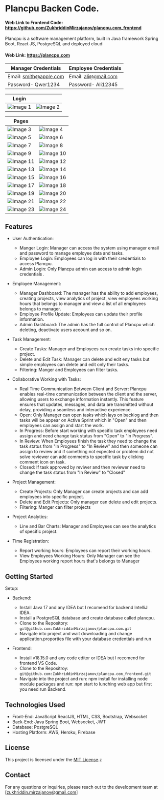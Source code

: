 # Plancpu Backen Code. 
#### Web Link to Frontend Code: https://github.com/ZukhriddinMirzajanov/plancpu.com_frontend

Plancpu is a software management platform, built in Java framework Spring Boot, React JS, PostgreSQL and deployed cloud

#### Web Link: https://plancpu.com

| Manager Credentials | Employee Credentials |
|-----------------------------------------|-----------------------------------------|
| Email: smith@apple.com |  Email: ali@gmail.com |
| Password- Qwer1234 | Password- Ali12345 |

|  Login                              |                                 |
|-----------------------------------------|-----------------------------------------|
| ![Image 1](https://github.com/ZukhriddinMirzajanov/plancpu_photos/blob/main/Screenshot%20(192).png?raw=true) | ![Image 2](https://github.com/ZukhriddinMirzajanov/plancpu_photos/blob/main/Screenshot%20(193).png?raw=true) |

|  Pages                              |                                 |
|-----------------------------------------|-----------------------------------------|
| ![Image 3](https://github.com/ZukhriddinMirzajanov/plancpu_photos/blob/main/Screenshot%20(149).png?raw=true) | ![Image 4](https://github.com/ZukhriddinMirzajanov/plancpu_photos/blob/main/Screenshot%20(150).png?raw=true) |
| ![Image 5](https://github.com/ZukhriddinMirzajanov/plancpu_photos/blob/main/Screenshot%20(151).png?raw=true) | ![Image 6](https://github.com/ZukhriddinMirzajanov/plancpu_photos/blob/main/Screenshot%20(152).png?raw=true) |
| ![Image 7](https://github.com/ZukhriddinMirzajanov/plancpu_photos/blob/main/Screenshot%20(153).png?raw=true) | ![Image 8](https://github.com/ZukhriddinMirzajanov/plancpu_photos/blob/main/Screenshot%20(154).png?raw=true) |
| ![Image 9](https://github.com/ZukhriddinMirzajanov/plancpu_photos/blob/main/Screenshot%20(155).png?raw=true) | ![Image 10]() |
| ![Image 11](https://github.com/ZukhriddinMirzajanov/plancpu_photos/blob/main/Screenshot%20(156).png?raw=true) | ![Image 12](https://github.com/ZukhriddinMirzajanov/plancpu_photos/blob/main/Screenshot%20(157).png?raw=true) |
| ![Image 13](https://github.com/ZukhriddinMirzajanov/plancpu_photos/blob/main/Screenshot%20(157).png?raw=true) | ![Image 14](https://github.com/ZukhriddinMirzajanov/plancpu_photos/blob/main/Screenshot%20(159).png?raw=true) |
| ![Image 15](https://github.com/ZukhriddinMirzajanov/plancpu_photos/blob/main/Screenshot%20(160).png?raw=true) | ![Image 16](https://github.com/ZukhriddinMirzajanov/plancpu_photos/blob/main/Screenshot%20(161).png?raw=true) |
| ![Image 17](https://github.com/ZukhriddinMirzajanov/plancpu_photos/blob/main/Screenshot%20(162).png?raw=true) | ![Image 18](https://github.com/ZukhriddinMirzajanov/plancpu_photos/blob/main/Screenshot%20(162).png?raw=true) |
| ![Image 19](https://github.com/ZukhriddinMirzajanov/plancpu_photos/blob/main/Screenshot%20(164).png?raw=true) | ![Image 20](https://github.com/ZukhriddinMirzajanov/plancpu_photos/blob/main/Screenshot%20(164).png?raw=true) |
| ![Image 21](https://github.com/ZukhriddinMirzajanov/plancpu_photos/blob/main/Screenshot%20(166).png?raw=true) | ![Image 22](https://github.com/ZukhriddinMirzajanov/plancpu_photos/blob/main/Screenshot%20(167).png?raw=true) |
| ![Image 23](https://github.com/ZukhriddinMirzajanov/plancpu_photos/blob/main/Screenshot%20(168).png?raw=true) | ![Image 24](https://github.com/ZukhriddinMirzajanov/plancpu_photos/blob/main/Screenshot%20(167).png?raw=true) |

## Features
- User Authentication:
  - Manger Login: Manager can access the system using manager email and password to manage employee data and tasks.
  - Employee Login: Employees can log in with their credentials to access Plancpu.
  - Admin Login: Only Plancpu admin can access to admin login credentials .

- Employee Management:
  - Manager Dashboard: The manager has the ability to add employees, creating projects, view analytics of project, view employees working hours that belongs to manager and view a list of all employees belongs to manager.
  - Employee Profile Update: Employees can update their profile information.
  - Admin Dashboard: The admin has the full control of Plancpu which deleting, deactivate users account and so on.

- Task Management:
  - Create Tasks: Manager and Employees can create tasks into specific project.
  - Delete and Edit Task: Manager can delete and edit eny tasks but simple employees can delete and edit only their tasks.
  - Filtering: Manger and Employees can filter tasks.

- Collaborative Working with Tasks:
  - Real Time Communication Between Client and Server: Plancpu enables real-time communication between the client and the server, allowing users to exchange information instantly. This feature ensures that updates, messages, and data are transmitted without delay, providing a seamless and interactive experience.
  - Open: Only Manager can open tasks which lays on backlog and then tasks will be appear on Active Sprint which in "Open" and then employees can assign and start the work.
  - In Progress: Before start working with specific task employees need assign and need change task status from "Open" to "In Progress".
  - In Review: When Employees finish the task they need to change the task status from "In Progress" to "In Review" and then someone can assign to review and if something not expected or problem did not solve reviewer can add comments to specific task by clicking comment icon on task.
  - Closed: If task approved by reviwer and then reviewer need to change the task status from "In Review" to "Closed" 

- Project Management:
  - Create Projects: Only Manager can create projects and can add employees into specific project.
  - Delete and Edit Projects: Only manager can delete and edit projects.
  - Filtering: Manger can filter projects

- Project Analytics:
  - Line and Bar Charts: Manager and Employees can see the analytics of specific project.
 
- Time Registration:
  - Report working hours: Employees can report their working hours.
  - View Employees Working Hours: Only Manager can see the Employees working report hours that's belongs to Manager 

## Getting Started
Setup:
- Backend:
  - Install Java 17 and any IDEA but I recomend for backend IntelliJ IDEA.
  - Install a PostgreSQL database and create database called plancpu.
  - Clone to the Repository: `git@github.com:ZukhriddinMirzajanov/plancpu.com.git`
  - Navigate into project and wait downloading and change application.proporties file with your database credentials and run

- Frontend:
  - Install v18.15.0 and any code editor or IDEA but I recomend for frontend VS Code.
  - Clone to the Repositroy: `git@github.com:ZukhriddinMirzajanov/plancpu.com_frontend.git`
  - Navigate into the project and run: npm install for installing node module packages and run: npn start to lunching web app but first you need run Backend.

## Technologies Used

- Front-End: JavaScript ReactJS, HTML, CSS, Bootstrap, Websocket
- Back-End: Java Spring Boot, Websocket, JWT
- Database: PostgreSQL
- Hosting Platform: AWS, Heroku, Firebase

## License

This project is licensed under the [MIT License](https://opensource.org/licenses/MIT).z

## Contact

For any questions or inquiries, please reach out to the development team at [zukhriddin.mirzajanov@gmail.com]
